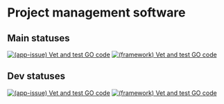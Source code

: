 # Project management software

## Main statuses

[![(app-issue) Vet and test GO code](https://github.com/RSOPMS/app/actions/workflows/app-issue.yaml/badge.svg?branch=main)](https://github.com/RSOPMS/app/actions/workflows/app-issue.yaml)
[![(framework) Vet and test GO code](https://github.com/RSOPMS/app/actions/workflows/framework.yaml/badge.svg?branch=main)](https://github.com/RSOPMS/app/actions/workflows/framework.yaml)

## Dev statuses

[![(app-issue) Vet and test GO code](https://github.com/RSOPMS/app/actions/workflows/app-issue.yaml/badge.svg?branch=dev)](https://github.com/RSOPMS/app/actions/workflows/app-issue.yaml)
[![(framework) Vet and test GO code](https://github.com/RSOPMS/app/actions/workflows/framework.yaml/badge.svg?branch=dev)](https://github.com/RSOPMS/app/actions/workflows/framework.yaml)
